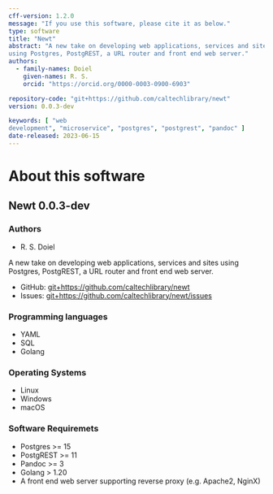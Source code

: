 ```yaml
---
cff-version: 1.2.0
message: "If you use this software, please cite it as below."
type: software
title: "Newt"
abstract: "A new take on developing web applications, services and sites
using Postgres, PostgREST, a URL router and front end web server."
authors:
  - family-names: Doiel
    given-names: R. S.
    orcid: "https://orcid.org/0000-0003-0900-6903"

repository-code: "git+https://github.com/caltechlibrary/newt"
version: 0.0.3-dev

keywords: [ "web
development", "microservice", "postgres", "postgrest", "pandoc" ]
date-released: 2023-06-15
---
```


About this software
===================

## Newt 0.0.3-dev

### Authors

- R. S. Doiel



A new take on developing web applications, services and sites using
Postgres, PostgREST, a URL router and front end web server.


- GitHub: <git+https://github.com/caltechlibrary/newt>
- Issues: <git+https://github.com/caltechlibrary/newt/issues>


### Programming languages

- YAML
- SQL
- Golang

### Operating Systems

- Linux
- Windows
- macOS

### Software Requiremets

- Postgres &gt;= 15
- PostgREST &gt;= 11
- Pandoc &gt;= 3
- Golang &gt; 1.20
- A front end web server supporting reverse proxy (e.g. Apache2, NginX)
